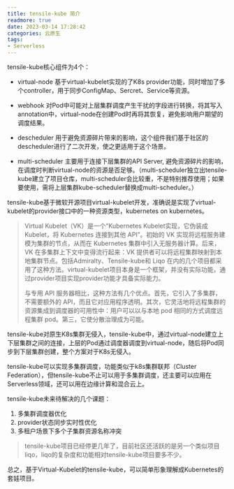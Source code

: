 ```yaml
---
title: tensile-kube 简介
readmore: true
date: 2023-03-14 17:28:42
categories: 云原生
tags:
- Serverless
---
```



tensile-kube核心组件为4个：

* virtual-node 基于virtual-kubelet实现的了K8s provider功能，同时增加了多个controller，用于同步ConfigMap、Sercret、Service等资源。

* webhook 对Pod中可能对上层集群调度产生干扰的字段进行转换，将其写入annotation中，virtual-node在创建Pod时再将其恢复，避免影响用户期望的调度结果。

* descheduler 用于避免资源碎片带来的影响，这个组件我们基于社区的descheduler进行了二次开发，使之更适用于这个场景。

* multi-scheduler 主要用于连接下层集群的API Server, 避免资源碎片的影响，在调度时判断virtual-node的资源是否足够。（multi-scheduler独立出tensile-kube建立了项目仓库，multi-scheduler会比较重，不是特别推荐使用；如果要使用，需将上层集群kube-scheduler替换成multi-scheduler。）

tensile-kube基于微软开源项目virtual-kubelet开发，准确说是实现了virtual-kubelet的provider接口中的一种资源类型，kubernetes on kubernetes。

> Virtual Kubelet（VK）是一个“Kubernetes Kubelet实现，它伪装成 Kubelet，将 Kubernetes 连接到其他 API”。初始的 VK 实现将远程服务建模为集群的节点，从而在 Kubernetes 集群中引入无服务器计算。后来，VK 在多集群上下文中变得流行起来：VK 提供者可以将远程集群映射到本地集群节点。包括Admiralty、Tensile-kube和 Liqo 在内的几个项目都采用了这种方法。virtual-kubelet项目本身是一个框架，并没有实际功能，通过provider项目实现provider功能才具备实际能力。
> 
> 与专用 API 服务器相比，这种方法有几个优点。首先，它引入了多集群，不需要额外的 API，而且它对应用程序透明。其次，它灵活地将远程集群的资源集成到调度器的可用性中：用户可以以与本地 pod 相同的方式调度远程集群 pod。第三，它使分散治理成为可能。

tensile-kube对原生K8s集群无侵入，tensile-kube中，通过virtual-node建立上下层集群之间的连接，上层的Pod通过调度器调度到virtual-node，随后将Pod同步到下层集群创建，整个方案对于K8s无侵入。

tensile-kube可以实现多集群调度，功能类似于k8s集群联邦（Cluster Federation），但tensile-kube不止可以用于多集群调度，还主要可以应用在Serverless领域，还可以用在边缘计算和混合云上。

tensile-kube未来待解决的几个课题：
1. 多集群调度器优化
2. provider状态同步实时性优化
3. 多租户场景下多个子集群资源名称冲突

> tensile-kube项目已经停更几年了，目前社区还活跃的是另一个类似项目liqo，liqo的复杂度和功能相对tensile-kube项目要多不少。

总之，基于Virtual-Kubelet的tensile-kube，可以简单形象理解成Kubernetes的套娃项目。